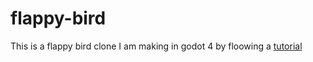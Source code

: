 # flappy-bird
This is a flappy bird clone I am making in godot 4 by floowing a [tutorial](https://youtu.be/lkDvTdbOIEo?si=1BMYsExiqtspcoxm)
